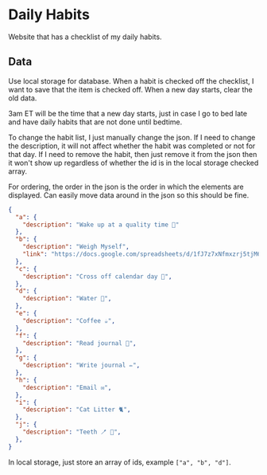 # Daily Habits

Website that has a checklist of my daily habits.

## Data

Use local storage for database. When a habit is checked off the checklist, I want to save that the item is checked off. When a new day starts, clear the old data.

3am ET will be the time that a new day starts, just in case I go to bed late and have daily habits that are not done until bedtime.

To change the habit list, I just manually change the json. If I need to change the description, it will not affect whether the habit was completed or not for that day. If I need to remove the habit, then just remove it from the json then it won't show up regardless of whether the id is in the local storage checked array.

For ordering, the order in the json is the order in which the elements are displayed. Can easily move data around in the json so this should be fine.

```json
{
  "a": {
    "description": "Wake up at a quality time 🌅"
  },
  "b": {
    "description": "Weigh Myself",
    "link": "https://docs.google.com/spreadsheets/d/1fJ7z7xNfmxzrj5tjM6VXIdT8vRJdaWxV6ie5py5DdNE/edit#gid=0"
  },
  "c": {
    "description": "Cross off calendar day 📆",
  },
  "d": {
    "description": "Water 🌊",
  },
  "e": {
    "description": "Coffee ☕️",
  },
  "f": {
    "description": "Read journal 👀",
  },
  "g": {
    "description": "Write journal ✏️",
  },
  "h": {
    "description": "Email ✉️",
  },
  "i": {
    "description": "Cat Litter 🐈",
  },
  "j": {
    "description": "Teeth 🪥 🦷",
  },
}
```

In local storage, just store an array of ids, example `["a", "b", "d"]`.

